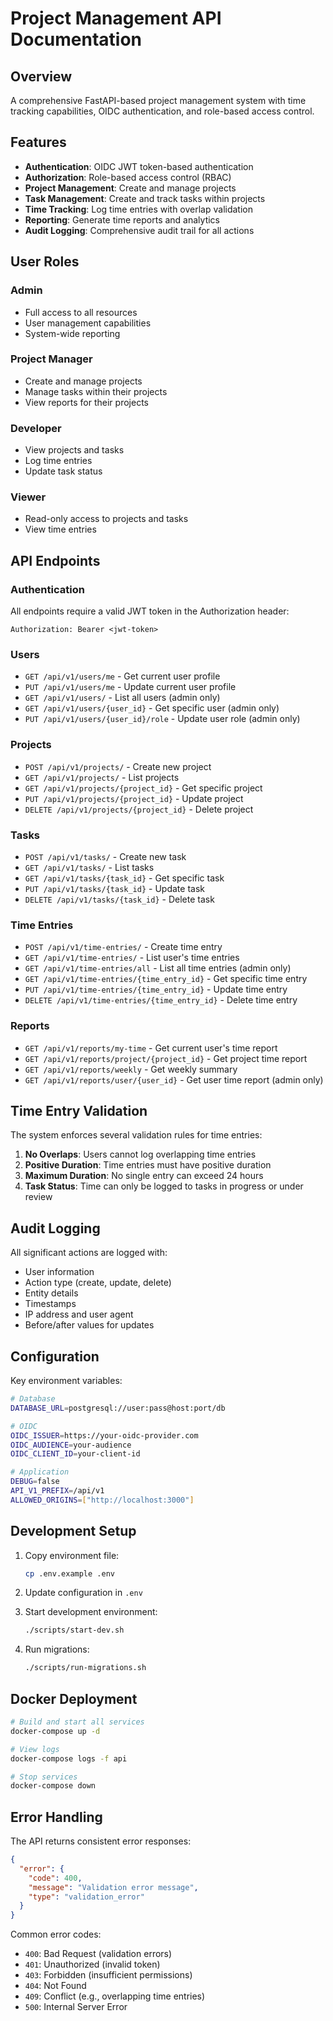 # Project Management API Documentation

## Overview

A comprehensive FastAPI-based project management system with time tracking capabilities, OIDC authentication, and role-based access control.

## Features

- **Authentication**: OIDC JWT token-based authentication
- **Authorization**: Role-based access control (RBAC)
- **Project Management**: Create and manage projects
- **Task Management**: Create and track tasks within projects
- **Time Tracking**: Log time entries with overlap validation
- **Reporting**: Generate time reports and analytics
- **Audit Logging**: Comprehensive audit trail for all actions

## User Roles

### Admin
- Full access to all resources
- User management capabilities
- System-wide reporting

### Project Manager
- Create and manage projects
- Manage tasks within their projects
- View reports for their projects

### Developer
- View projects and tasks
- Log time entries
- Update task status

### Viewer
- Read-only access to projects and tasks
- View time entries

## API Endpoints

### Authentication
All endpoints require a valid JWT token in the Authorization header:
```
Authorization: Bearer <jwt-token>
```

### Users
- `GET /api/v1/users/me` - Get current user profile
- `PUT /api/v1/users/me` - Update current user profile
- `GET /api/v1/users/` - List all users (admin only)
- `GET /api/v1/users/{user_id}` - Get specific user (admin only)
- `PUT /api/v1/users/{user_id}/role` - Update user role (admin only)

### Projects
- `POST /api/v1/projects/` - Create new project
- `GET /api/v1/projects/` - List projects
- `GET /api/v1/projects/{project_id}` - Get specific project
- `PUT /api/v1/projects/{project_id}` - Update project
- `DELETE /api/v1/projects/{project_id}` - Delete project

### Tasks
- `POST /api/v1/tasks/` - Create new task
- `GET /api/v1/tasks/` - List tasks
- `GET /api/v1/tasks/{task_id}` - Get specific task
- `PUT /api/v1/tasks/{task_id}` - Update task
- `DELETE /api/v1/tasks/{task_id}` - Delete task

### Time Entries
- `POST /api/v1/time-entries/` - Create time entry
- `GET /api/v1/time-entries/` - List user's time entries
- `GET /api/v1/time-entries/all` - List all time entries (admin only)
- `GET /api/v1/time-entries/{time_entry_id}` - Get specific time entry
- `PUT /api/v1/time-entries/{time_entry_id}` - Update time entry
- `DELETE /api/v1/time-entries/{time_entry_id}` - Delete time entry

### Reports
- `GET /api/v1/reports/my-time` - Get current user's time report
- `GET /api/v1/reports/project/{project_id}` - Get project time report
- `GET /api/v1/reports/weekly` - Get weekly summary
- `GET /api/v1/reports/user/{user_id}` - Get user time report (admin only)

## Time Entry Validation

The system enforces several validation rules for time entries:

1. **No Overlaps**: Users cannot log overlapping time entries
2. **Positive Duration**: Time entries must have positive duration
3. **Maximum Duration**: No single entry can exceed 24 hours
4. **Task Status**: Time can only be logged to tasks in progress or under review

## Audit Logging

All significant actions are logged with:
- User information
- Action type (create, update, delete)
- Entity details
- Timestamps
- IP address and user agent
- Before/after values for updates

## Configuration

Key environment variables:

```bash
# Database
DATABASE_URL=postgresql://user:pass@host:port/db

# OIDC
OIDC_ISSUER=https://your-oidc-provider.com
OIDC_AUDIENCE=your-audience
OIDC_CLIENT_ID=your-client-id

# Application
DEBUG=false
API_V1_PREFIX=/api/v1
ALLOWED_ORIGINS=["http://localhost:3000"]
```

## Development Setup

1. Copy environment file:
   ```bash
   cp .env.example .env
   ```

2. Update configuration in `.env`

3. Start development environment:
   ```bash
   ./scripts/start-dev.sh
   ```

4. Run migrations:
   ```bash
   ./scripts/run-migrations.sh
   ```

## Docker Deployment

```bash
# Build and start all services
docker-compose up -d

# View logs
docker-compose logs -f api

# Stop services
docker-compose down
```

## Error Handling

The API returns consistent error responses:

```json
{
  "error": {
    "code": 400,
    "message": "Validation error message",
    "type": "validation_error"
  }
}
```

Common error codes:
- `400`: Bad Request (validation errors)
- `401`: Unauthorized (invalid token)
- `403`: Forbidden (insufficient permissions)
- `404`: Not Found
- `409`: Conflict (e.g., overlapping time entries)
- `500`: Internal Server Error